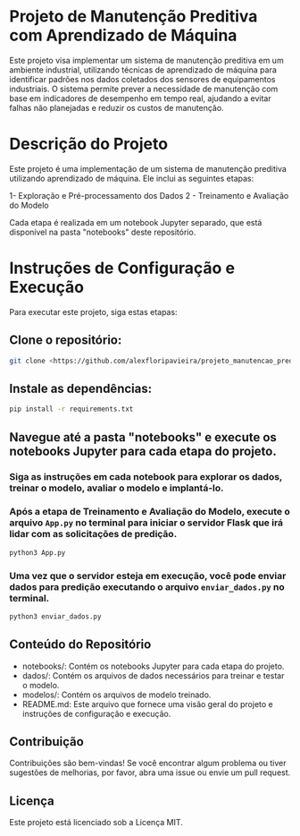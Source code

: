 # Projeto de Manutenção Preditiva com Aprendizado de Máquina

Este projeto visa implementar um sistema de manutenção preditiva em um ambiente industrial, utilizando técnicas de aprendizado de máquina para identificar padrões nos dados coletados dos sensores de equipamentos industriais. O sistema permite prever a necessidade de manutenção com base em indicadores de desempenho em tempo real, ajudando a evitar falhas não planejadas e reduzir os custos de manutenção.

# Descrição do Projeto
Este projeto é uma implementação de um sistema de manutenção preditiva utilizando aprendizado de máquina. Ele inclui as seguintes etapas:

  1- Exploração e Pré-processamento dos Dados
  2 - Treinamento e Avaliação do Modelo

Cada etapa é realizada em um notebook Jupyter separado, que está disponível na pasta "notebooks" deste repositório.

# Instruções de Configuração e Execução

Para executar este projeto, siga estas etapas:

## Clone o repositório:

```bash
git clone <https://github.com/alexfloripavieira/projeto_manutencao_preditiva_alexsander_vieira.git>
```

## Instale as dependências:

```bash
pip install -r requirements.txt
```

## Navegue até a pasta "notebooks" e execute os notebooks Jupyter para cada etapa do projeto.

### Siga as instruções em cada notebook para explorar os dados, treinar o modelo, avaliar o modelo e implantá-lo.

### Após a etapa de Treinamento e Avaliação do Modelo, execute o arquivo `App.py` no terminal para iniciar o servidor Flask que irá lidar com as solicitações de predição.

```bash
python3 App.py
```

### Uma vez que o servidor esteja em execução, você pode enviar dados para predição executando o arquivo `enviar_dados.py` no terminal.

```bash
python3 enviar_dados.py
```

## Conteúdo do Repositório

 - notebooks/: Contém os notebooks Jupyter para cada etapa do projeto.
 - dados/: Contém os arquivos de dados necessários para treinar e testar o modelo.
 - modelos/: Contém os arquivos de modelo treinado.
 - README.md: Este arquivo que fornece uma visão geral do projeto e instruções de configuração e execução.

## Contribuição

Contribuições são bem-vindas! Se você encontrar algum problema ou tiver sugestões de melhorias, por favor, abra uma issue ou envie um pull request.

## Licença

Este projeto está licenciado sob a Licença MIT.
